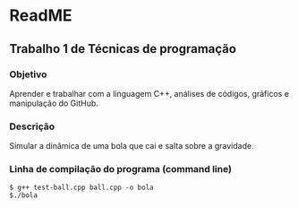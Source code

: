 <h1>ReadME</h1>

<h2>Trabalho 1 de Técnicas de programação</h2>

<h3>Objetivo</h3>
 <p>
 Aprender e trabalhar com a linguagem C++, análises de códigos, gráficos e manipulação do GitHub.
 </p>
 
<h3>Descrição</h3>
<p>
Simular a dinâmica de uma bola que cai e salta sobre a gravidade.
</p>

<h3>Linha de compilação do programa (command line)</h3>

```
$ g++ test-ball.cpp ball.cpp -o bola                                                   
$./bola

```

 
